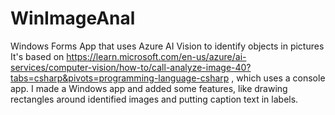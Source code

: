 # WinImageAnal
Windows Forms App that uses Azure AI Vision to identify objects in pictures
It's based on https://learn.microsoft.com/en-us/azure/ai-services/computer-vision/how-to/call-analyze-image-40?tabs=csharp&pivots=programming-language-csharp  , which uses a console app.  I made a Windows app and added some features, like drawing rectangles around identified images and putting caption text in labels.  
